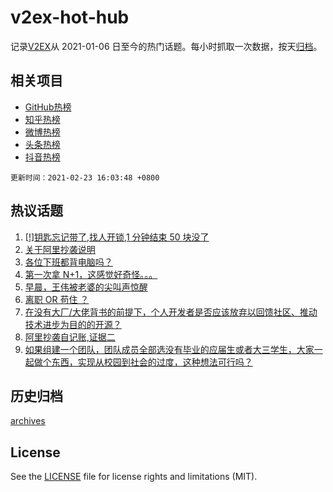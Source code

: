 # v2ex-hot-hub

 记录[V2EX](https://www.v2ex.com/)从 2021-01-06 日至今的热门话题。每小时抓取一次数据，按天[归档](archives)。
 
 ## 相关项目

- [GitHub热榜](https://github.com/snaildev/github-hot-hub)
- [知乎热榜](https://github.com/snaildev/zhihu-hot-hub)
- [微博热榜](https://github.com/snaildev/weibo-hot-hub)
- [头条热榜](https://github.com/snaildev/toutiao-hot-hub)
- [抖音热榜](https://github.com/snaildev/douyin-hot-hub)


 `更新时间：2021-02-23 16:03:48 +0800`

## 热议话题

1. [[!]钥匙忘记带了,找人开锁,1 分钟结束 50 块没了](https://www.v2ex.com/t/755234)
1. [关于阿里抄袭说明](https://www.v2ex.com/t/755379)
1. [各位下班都背电脑吗？](https://www.v2ex.com/t/755308)
1. [第一次拿 N+1，这感觉好奇怪。。。](https://www.v2ex.com/t/755313)
1. [早晨，王伟被老婆的尖叫声惊醒](https://www.v2ex.com/t/755305)
1. [离职 OR 苟住 ？](https://www.v2ex.com/t/755376)
1. [在没有大厂/大佬背书的前提下，个人开发者是否应该放弃以回馈社区、推动技术进步为目的的开源？](https://www.v2ex.com/t/755204)
1. [阿里抄袭自记账,证据二](https://www.v2ex.com/t/755348)
1. [如果组建一个团队，团队成员全部选没有毕业的应届生或者大三学生，大家一起做个东西，实现从校园到社会的过度，这种想法可行吗？](https://www.v2ex.com/t/755317)

## 历史归档

[archives](archives)

## License

See the [LICENSE](LICENSE) file for license rights and limitations (MIT).
